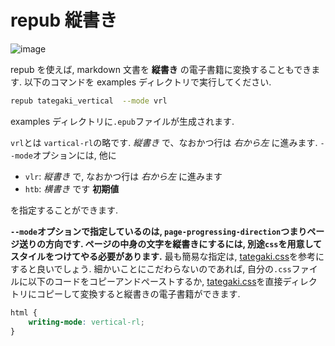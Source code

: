 # repub 縦書き

![image](https://user-images.githubusercontent.com/8509057/64933026-e837e680-d87d-11e9-8978-4d8a26c85cbd.png)

repub を使えば, markdown 文書を **縦書き** の電子書籍に変換することもできます.
以下のコマンドを examples ディレクトリで実行してください.

```bash
repub tategaki_vertical  --mode vrl
```

examples ディレクトリに`.epub`ファイルが生成されます.

`vrl`とは `vartical-rl`の略です. *縦書き* で、なおかつ行は *右から左* に進みます.
`--mode`オプションには, 他に

- `vlr`: *縦書き* で, なおかつ行は *右から左* に進みます
- `htb`: *横書き* です **初期値**

を指定することができます.

**`--mode`オプションで指定しているのは, `page-progressing-direction`つまりページ送りの方向です. ページの中身の文字を縦書きにするには, 別途`css`を用意してスタイルをつけてやる必要があります.**
最も簡易な指定は, [tategaki.css](tategaki.css)を参考にすると良いでしょう. 細かいことにこだわらないのであれば, 自分の`.css`ファイルに以下のコードをコピーアンドペーストするか, [tategaki.css](tategaki.css)を直接ディレクトリにコピーして変換すると縦書きの電子書籍ができます.

```css
html {
    writing-mode: vertical-rl;
}
```
